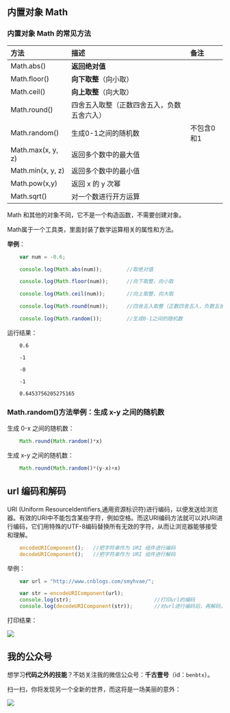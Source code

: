 
## 内置对象 Math

### 内置对象 Math 的常见方法

| 方法 | 描述 | 备注 |
|:-------------|:-------------|:-------------|
| Math.abs() |  **返回绝对值** |  |
| Math.floor() | **向下取整**（向小取） |  |
| Math.ceil() | **向上取整**（向大取） |  |
| Math.round() | 四舍五入取整（正数四舍五入，负数五舍六入） |  |
| Math.random() | 生成0-1之间的随机数 | 不包含0和1 |
| Math.max(x, y, z)  | 返回多个数中的最大值 |  |
| Math.min(x, y, z)  | 返回多个数中的最小值 |  |
| Math.pow(x,y) | 返回 x 的 y 次幂 |  |
| Math.sqrt() | 对一个数进行开方运算 |  |

Math 和其他的对象不同，它不是一个构造函数，不需要创建对象。

Math属于一个工具类，里面封装了数学运算相关的属性和方法。

**举例**：

```javascript
    var num = -0.6;

    console.log(Math.abs(num));        //取绝对值

    console.log(Math.floor(num));      //向下取整，向小取

    console.log(Math.ceil(num));       //向上取整，向大取

    console.log(Math.round(num));      //四舍五入取整（正数四舍五入，负数五舍六入）

    console.log(Math.random());        //生成0-1之间的随机数
```

运行结果：

```
    0.6

    -1

    -0

    -1

    0.6453756205275165
```

### Math.random()方法举例：生成 x-y 之间的随机数

生成 0-x 之间的随机数：

```javascript
    Math.round(Math.random()*x)
```

生成 x-y 之间的随机数：

```javascript
    Math.round(Math.random()*(y-x)+x)
```

## url 编码和解码

URI (Uniform ResourceIdentifiers,通用资源标识符)进行编码，以便发送给浏览器。有效的URI中不能包含某些字符，例如空格。而这URI编码方法就可以对URI进行编码，它们用特殊的UTF-8编码替换所有无效的字符，从而让浏览器能够接受和理解。

```javascript
    encodeURIComponent();   //把字符串作为 URI 组件进行编码
    decodeURIComponent();   //把字符串作为 URI 组件进行解码

```

举例：

```javascript
    var url = "http://www.cnblogs.com/smyhvae/";

    var str = encodeURIComponent(url);
    console.log(str);                           //打印url的编码
    console.log(decodeURIComponent(str));       //对url进行编码后，再解码，还原为url
```

打印结果：

![](http://img.smyhvae.com/20180202_1432.png)


## 我的公众号

想学习**代码之外的技能**？不妨关注我的微信公众号：**千古壹号**（id：`benbtx`）。

扫一扫，你将发现另一个全新的世界，而这将是一场美丽的意外：

![](http://img.smyhvae.com/20190101.png)




